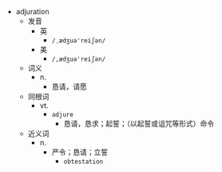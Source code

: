 - adjuration
  - 发音
    - 英
      - `/ˌædʒuə'reiʃən/`
    - 美
      - `/,ædʒuə'reiʃən/`
  - 词义
    - n.
      - 恳请，请愿
  - 同根词
    - vt.
      - `adjure`
        - 恳请，恳求；起誓；（以起誓或诅咒等形式）命令
  - 近义词
    - n.
      - 严令；恳请；立誓
        - `obtestation`
